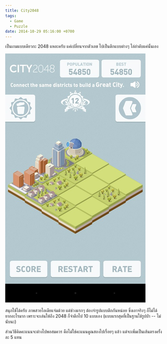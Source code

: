 ```yaml
---
title: City2048
tags:
  - Game
  - Puzzle
date: 2014-10-29 05:16:00 +0700
---
```


เป็นเกมแบบเดียวกะ 2048 แหละครับ แค่เปลี่ยนจากตัวเลข ไปเป็นตึกแบบต่างๆ ไล่ลำดับแค่นั้นเอง

![](/images/Screenshot_2014-10-29-04-33-22.jpg)

สนุกใช้ได้ครับ ภาพสวยไอเดียแจ่มด้วย แต่ช่วงแรกๆ ต้องจำรูปแบบตึกกันหน่อย ซึ่งเอาจริงๆ ก็ไม่ได้ยากอะไรมาก เพราะจะเล่นให้ถึง 2048 ก็จำตึกไป 10 แบบเอง (แบบแรกสุดที่เป็นฐานใช้รูปป่า -- ไม่นับนะ)

ส่วนวิธีคิดคะแนนจะต่างไปพอสมควร คือไม่ใช่คะแนนคูณสองไปเรื่อยๆ แล้ว แต่จะเพิ่มเป็นเส้นตรงครั้งละ 5 แทน

